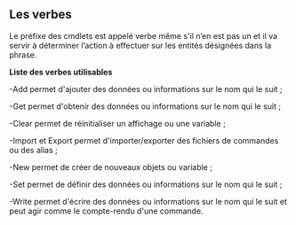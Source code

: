 ## Les verbes 	 

 

Le préfixe des cmdlets est appelé verbe même s'il n’en est pas un et il va servir à déterminer l’action à effectuer sur les entités désignées dans la phrase. 

 __Liste des verbes utilisables__ 

-Add permet d'ajouter des données ou informations sur le nom qui le suit ; 

-Get permet d'obtenir des données ou informations sur le nom qui le suit ; 

-Clear permet de réinitialiser un affichage ou une variable ; 

-Import et Export permet d'importer/exporter des fichiers de commandes ou des alias ; 

-New permet de créer de nouveaux objets ou variable ; 

-Set permet de définir des données ou informations sur le nom qui le suit ; 

-Write permet d'écrire des données ou informations sur le nom qui le suit et peut agir comme le compte-rendu d'une commande. 
